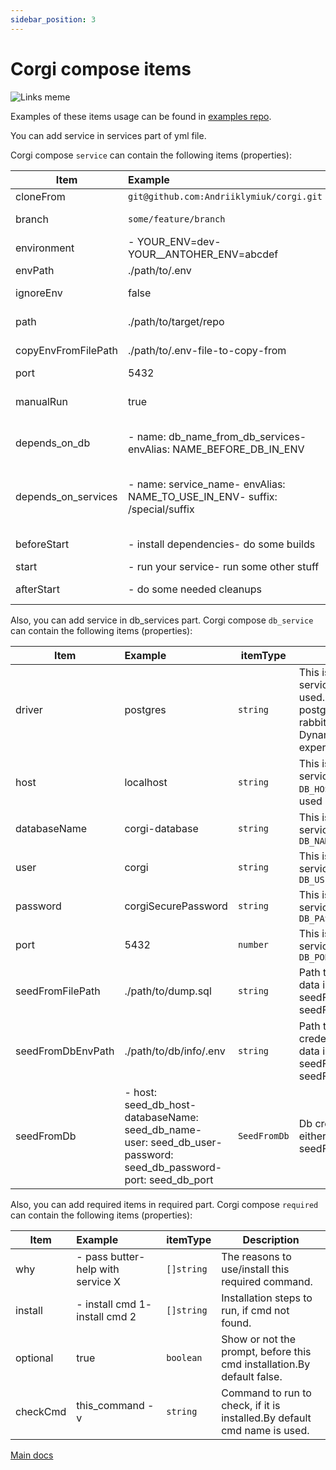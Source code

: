```yaml
---
sidebar_position: 3
---
```


# Corgi compose items

![Links meme](/img/links_meme.jpg)

Examples of these items usage can be found in
[examples repo](https://github.com/Andriiklymiuk/corgi_examples).

You can add service in services part of yml file.

Corgi compose `service` can contain the following items (properties):

| Item                | Example                                                                     | itemType             | Description                                                                                                                                                                                                         |
| ------------------- | :-------------------------------------------------------------------------- | -------------------- | ------------------------------------------------------------------------------------------------------------------------------------------------------------------------------------------------------------------- |
| cloneFrom           | `git@github.com:Andriiklymiuk/corgi.git`                                    | `string`             | Git url to target repo. By default nothing is cloned.                                                                                                                                                               |
| branch              | `some/feature/branch`                                                       | `string`             | Branch to use for git checkout. By default default branch for repo is used.                                                                                                                                         |
| environment         | - YOUR_ENV=dev- YOUR__ANTOHER_ENV=abcdef                                    | `[]string`           | List of environment variables to copy and put into your env file.By default no environments are added.                                                                                                              |
| envPath             | ./path/to/.env                                                              | `string`             | Path to .env file in target repo. By default .env file is used                                                                                                                                                      |
| ignoreEnv           | false                                                                       | `string`             | Should service ignore env and don't change env file or not. By default is false (env is not ignored)                                                                                                                |
| path                | ./path/to/target/repo                                                       | `string`             | Path to the actual project repo.By default the path to the folder in which corgi-compose.yml is used                                                                                                                |
| copyEnvFromFilePath | ./path/to/.env-file-to-copy-from                                            | `string`             | The path to the .env, which content will be copied to service repo .env file                                                                                                                                        |
| port                | 5432                                                                        | `number`             | Service port, that will be added to .env file.                                                                                                                                                                      |
| manualRun           | true                                                                        | `boolean`            | Determines if the service will be run with run cmd.If it is true, that to run you add `--services manual_to_run_service` to run cmd.By default it is false.                                                         |
| depends_on_db       | - name: db_name_from_db_services- envAlias: NAME_BEFORE_DB_IN_ENV           | `[]DependsOnDb`      | Adds db credentials (`DB_HOST`,etc) from db_services will be copied to .env.envAlias adds string before db credentials, like NAME_BEFORE_DB_IN_ENV_DB_HOST                                                          |
| depends_on_services | - name: service_name- envAlias: NAME_TO_USE_IN_ENV- suffix: /special/suffix | `[]DependsOnService` | Adds service credentials to .env.suffix is added at the end of added valueNAME_TO_USE_IN_ENV=localhost:port/special/suffix will be added to .envIf you add just name, than it is SERVICE_NAME=localhost:port_in_env |
| beforeStart         | - install dependencies- do some builds                                      | `[]string`           | List of commands to run consequently, before start commands are run.                                                                                                                                                |
| start               | - run your service- run some other stuff                                    | `[]string`           | List of commands to run in parallel for the service needs.                                                                                                                                                          |
| afterStart          | - do some needed cleanups                                                   | `[]string`           | List of commands to run consequently, when the cli is exited.                                                                                                                                                       |

Also, you can add service in db_services part. Corgi compose `db_service` can
contain the following items (properties):

| Item              | Example                                                                                                              | itemType     | Description                                                                                                                                                                                |
| ----------------- | :------------------------------------------------------------------------------------------------------------------- | ------------ | ------------------------------------------------------------------------------------------------------------------------------------------------------------------------------------------ |
| driver            | postgres                                                                                                             | `string`     | This is database driver for this service. By default postgres is used. For now it supports: postgres, mongodb, mysql, rabbitmq, sqs and redis. Dynamodb and mysql has experimental support |
| host              | localhost                                                                                                            | `string`     | This is database host for this service, that will be used in `DB_HOST`. By default localhost is used                                                                                       |
| databaseName      | corgi-database                                                                                                       | `string`     | This is database name for this service, that will be used in `DB_NAME`                                                                                                                     |
| user              | corgi                                                                                                                | `string`     | This is database user for this service, that will be used in `DB_USER`                                                                                                                     |
| password          | corgiSecurePassword                                                                                                  | `string`     | This is database password for this service, that will be used in `DB_PASSWORD`                                                                                                             |
| port              | 5432                                                                                                                 | `number`     | This is database port for this service, that will be used in `DB_PORT`                                                                                                                     |
| seedFromFilePath  | ./path/to/dump.sql                                                                                                   | `string`     | Path to dump.sql file from which data is seeded.Use either seedFromFilePath or seedFromDb/seedFromDbEnvPath                                                                                |
| seedFromDbEnvPath | ./path/to/db/info/.env                                                                                               | `string`     | Path to .env file with db credentials for db, from which data is seeded.Use either seedFromFilePath or seedFromDb/seedFromDbEnvPath                                                        |
| seedFromDb        | - host: seed_db_host- databaseName: seed_db_name- user: seed_db_user- password: seed_db_password- port: seed_db_port | `SeedFromDb` | Db credentials to seed from.Use either seedFromFilePath or seedFromDb/seedFromDbEnvPath                                                                                                    |

Also, you can add required items in required part. Corgi compose `required` can
contain the following items (properties):

| Item     | Example                            | itemType   | Description                                                              |
| -------- | :--------------------------------- | ---------- | ------------------------------------------------------------------------ |
| why      | - pass butter- help with service X | `[]string` | The reasons to use/install this required command.                        |
| install  | - install cmd 1- install cmd 2     | `[]string` | Installation steps to run, if cmd not found.                             |
| optional | true                               | `boolean`  | Show or not the prompt, before this cmd installation.By default false.   |
| checkCmd | this_command -v                    | `string`   | Command to run to check, if it is installed.By default cmd name is used. |

[Main docs](/docs/intro)
